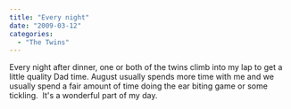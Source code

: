 ```yaml
---
title: "Every night"
date: "2009-03-12"
categories: 
  - "The Twins"
---
```


Every night after dinner, one or both of the twins climb into my lap to get a little quality Dad time. August usually spends more time with me and we usually spend a fair amount of time doing the ear biting game or some tickling.  It's a wonderful part of my day.
